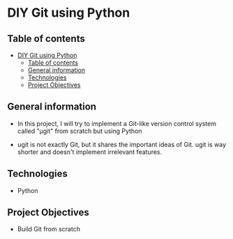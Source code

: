 # DIY Git using Python

## Table of contents

- [DIY Git using Python](#diy-git-using-python)
  - [Table of contents](#table-of-contents)
  - [General information](#general-information)
  - [Technologies](#technologies)
  - [Project Objectives](#project-objectives)

## General information

- In this project, I will try to implement a Git-like version control system called "μgit" from scratch but using Python

- ugit is not exactly Git, but it shares the important ideas of Git. ugit is way shorter and doesn't implement irrelevant features.

## Technologies

- Python

## Project Objectives

- Build Git from scratch
